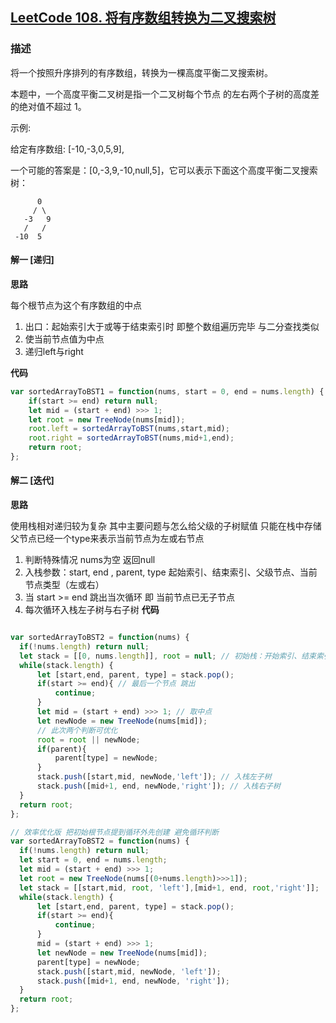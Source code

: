 ## [LeetCode 108. 将有序数组转换为二叉搜索树](https://leetcode-cn.com/problems/convert-sorted-array-to-binary-search-tree/)
### 描述

将一个按照升序排列的有序数组，转换为一棵高度平衡二叉搜索树。

本题中，一个高度平衡二叉树是指一个二叉树每个节点 的左右两个子树的高度差的绝对值不超过 1。

示例:

给定有序数组: [-10,-3,0,5,9],

一个可能的答案是：[0,-3,9,-10,null,5]，它可以表示下面这个高度平衡二叉搜索树：
```
      0
     / \
   -3   9
   /   /
 -10  5
```
#### 解一 [递归]
**思路**

每个根节点为这个有序数组的中点
1. 出口：起始索引大于或等于结束索引时 即整个数组遍历完毕 与二分查找类似
2. 使当前节点值为中点
3. 递归left与right 

**代码**

```Javascript 
var sortedArrayToBST1 = function(nums, start = 0, end = nums.length) {
    if(start >= end) return null;
    let mid = (start + end) >>> 1;
    let root = new TreeNode(nums[mid]);
    root.left = sortedArrayToBST(nums,start,mid);
    root.right = sortedArrayToBST(nums,mid+1,end);
    return root;
};
```
#### 解二 [迭代]
**思路**

使用栈相对递归较为复杂 其中主要问题与怎么给父级的子树赋值 只能在栈中存储父节点已经一个type来表示当前节点为左或右节点

1. 判断特殊情况 nums为空 返回null
2. 入栈参数：start, end , parent, type  起始索引、结束索引、父级节点、当前节点类型（左或右）
3. 当 start >= end 跳出当次循环 即 当前节点已无子节点
4. 每次循环入栈左子树与右子树
**代码**

```Javascript 

var sortedArrayToBST2 = function(nums) {
  if(!nums.length) return null;
  let stack = [[0, nums.length]], root = null; // 初始栈：开始索引、结束索引  根节点为null
  while(stack.length) {
      let [start,end, parent, type] = stack.pop();
      if(start >= end){ // 最后一个节点 跳出
          continue;
      }
      let mid = (start + end) >>> 1; // 取中点 
      let newNode = new TreeNode(nums[mid]);
      // 此次两个判断可优化
      root = root || newNode;
      if(parent){
          parent[type] = newNode;
      }
      stack.push([start,mid, newNode,'left']); // 入栈左子树
      stack.push([mid+1, end, newNode,'right']); // 入栈右子树
  }
  return root;
};

// 效率优化版 把初始根节点提到循环外先创建 避免循环判断
var sortedArrayToBST2 = function(nums) {
  if(!nums.length) return null;
  let start = 0, end = nums.length;
  let mid = (start + end) >>> 1;
  let root = new TreeNode(nums[(0+nums.length)>>>1]);
  let stack = [[start,mid, root, 'left'],[mid+1, end, root,'right']];
  while(stack.length) {
      let [start,end, parent, type] = stack.pop();
      if(start >= end){
          continue;
      }
      mid = (start + end) >>> 1;
      let newNode = new TreeNode(nums[mid]);
      parent[type] = newNode;
      stack.push([start,mid, newNode, 'left']);
      stack.push([mid+1, end, newNode, 'right']);
  }
  return root;
};
```
